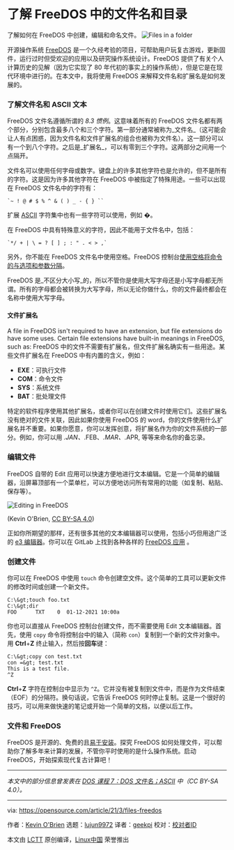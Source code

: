 [#]: subject: (Understanding file names and directories in FreeDOS)
[#]: via: (https://opensource.com/article/21/3/files-freedos)
[#]: author: (Kevin O'Brien https://opensource.com/users/ahuka)
[#]: collector: (lujun9972)
[#]: translator: (geekpi)
[#]: reviewer: ( )
[#]: publisher: ( )
[#]: url: ( )

了解 FreeDOS 中的文件名和目录
======
了解如何在 FreeDOS 中创建，编辑和命名文件。
![Files in a folder][1]

开源操作系统 [FreeDOS][2] 是一个久经考验的项目，可帮助用户玩复古游戏，更新固件，运行过时但受欢迎的应用以及研究操作系统设计。FreeDOS 提供了有关个人计算历史的见解（因为它实现了 80 年代初的事实上的操作系统），但是它是在现代环境中进行的。在本文中，我将使用 FreeDOS 来解释文件名和扩展名是如何发展的。

### 了解文件名和 ASCII 文本

FreeDOS 文件名遵循所谓的 _8.3 惯例_。这意味着所有的 FreeDOS 文件名都有两个部分，分别包含最多八个和三个字符。第一部分通常被称为_文件名_（这可能会让人有点困惑，因为文件名和文件扩展名的组合也被称为文件名）。这一部分可以有一个到八个字符。之后是_扩展名_，可以有零到三个字符。这两部分之间用一个点隔开。

文件名可以使用任何字母或数字。键盘上的许多其他字符也是允许的，但不是所有的字符。这是因为许多其他字符在 FreeDOS 中被指定了特殊用途。一些可以出现在 FreeDOS 文件名中的字符有：


```
`~ ! @ # $ % ^ & ( ) _ - { } ``
```

扩展 [ASCII][3] 字符集中也有一些字符可以使用，例如 �。

在 FreeDOS 中具有特殊意义的字符，因此不能用于文件名中，包括：


```
`*/ + | \ = ? [ ] ; : " . < > ,`
```

另外，你不能在 FreeDOS 文件名中使用空格。FreeDOS 控制台[使用空格将命令的与选项和参数分隔][4]。

FreeDOS 是_不区分大小写_的，所以不管你是使用大写字母还是小写字母都无所谓。所有的字母都会被转换为大写字母，所以无论你做什么，你的文件最终都会在名称中使用大写字母。

#### 文件扩展名

A file in FreeDOS isn't required to have an extension, but file extensions do have some uses. Certain file extensions have built-in meanings in FreeDOS, such as:
FreeDOS 中的文件不需要有扩展名，但文件扩展名确实有一些用途。某些文件扩展名在 FreeDOS 中有内置的含义，例如：

   * **EXE**：可执行文件
  * **COM**：命令文件
  * **SYS**：系统文件
  * **BAT**：批处理文件



特定的软件程序使用其他扩展名，或者你可以在创建文件时使用它们。这些扩展名没有绝对的文件关联，因此如果你使用 FreeDOS 的 word，你的文件使用什么扩展名并不重要。如果你愿意，你可以发挥创意，将扩展名作为你的文件系统的一部分。例如，你可以用 *.JAN、*.FEB、*.MAR、*.APR, 等等来命名你的备忘录。

### 编辑文件

FreeDOS 自带的 Edit 应用可以快速方便地进行文本编辑。它是一个简单的编辑器，沿屏幕顶部有一个菜单栏，可以方便地访问所有常用的功能（如复制、粘贴、保存等）。

![Editing in FreeDOS][5]

(Kevin O'Brien, [CC BY-SA 4.0][6])

正如你所期望的那样，还有很多其他的文本编辑器可以使用，包括小巧但用途广泛的 [e3 编辑器][7]。你可以在 GitLab 上找到各种各样的 [FreeDOS 应用][8] 。

### 创建文件

你可以在 FreeDOS 中使用 `touch` 命令创建空文件。这个简单的工具可以更新文件的修改时间或创建一个新文件。


```
C:\&gt;touch foo.txt
C:\&gt;dir
FOO      TXT    0  01-12-2021 10:00a
```

你也可以直接从 FreeDOS 控制台创建文件，而不需要使用 Edit 文本编辑器。首先，使用 `copy` 命令将控制台中的输入（简称 `con`）复制到一个新的文件对象中。用 **Ctrl**+**Z** 终止输入，然后按**回车**键：


```
C:\&gt;copy con test.txt
con =&gt; test.txt
This is a test file.
^Z
```

**Ctrl**+**Z** 字符在控制台中显示为 `^Z`。它并没有被复制到文件中，而是作为文件结束（EOF）的分隔符。换句话说，它告诉 FreeDOS 何时停止复制。这是一个很好的技巧，可以用来做快速的笔记或开始一个简单的文档，以便以后工作。

### 文件和 FreeDOS

FreeDOS 是开源的、免费的且[易于安装][9]。探究 FreeDOS 如何处理文件，可以帮助你了解多年来计算的发展，不管你平时使用的是什么操作系统。启动 FreeDOS，开始探索现代复古计算吧！

* * *

_本文中的部分信息曾发表在 [DOS 课程 7：DOS 文件名；ASCII][10] 中（CC BY-SA 4.0）。_

--------------------------------------------------------------------------------

via: https://opensource.com/article/21/3/files-freedos

作者：[Kevin O'Brien][a]
选题：[lujun9972][b]
译者：[geekpi](https://github.com/geekpi)
校对：[校对者ID](https://github.com/校对者ID)

本文由 [LCTT](https://github.com/LCTT/TranslateProject) 原创编译，[Linux中国](https://linux.cn/) 荣誉推出

[a]: https://opensource.com/users/ahuka
[b]: https://github.com/lujun9972
[1]: https://opensource.com/sites/default/files/styles/image-full-size/public/lead-images/files_documents_paper_folder.png?itok=eIJWac15 (Files in a folder)
[2]: https://www.freedos.org/
[3]: tmp.2sISc4Tp3G#ASCII
[4]: https://opensource.com/article/21/2/set-your-path-freedos
[5]: https://opensource.com/sites/default/files/uploads/freedos_2_files-edit.jpg (Editing in FreeDOS)
[6]: https://creativecommons.org/licenses/by-sa/4.0/
[7]: https://opensource.com/article/20/12/e3-linux
[8]: https://gitlab.com/FDOS/
[9]: https://opensource.com/article/18/4/gentle-introduction-freedos
[10]: https://www.ahuka.com/dos-lessons-for-self-study-purposes/dos-lesson-7-dos-filenames-ascii/
